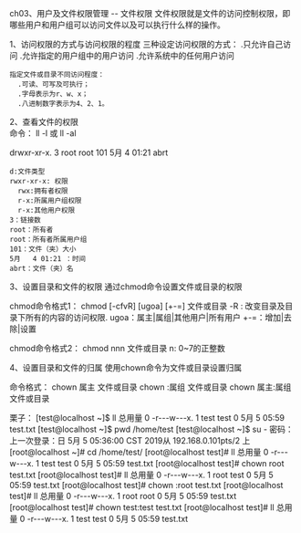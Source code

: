 ch03、用户及文件权限管理 -- 文件权限
文件权限就是文件的访问控制权限，即哪些用户和用户组可以访问文件以及可以执行什么样的操作。

1、访问权限的方式与访问权限的程度
   三种设定访问权限的方式：
      .只允许自己访问
      .允许指定的用户组中的用户访问
      .允许系统中的任何用户访问

    指定文件或目录不同访问程度：
      .可读、可写及可执行；
      .字母表示为r、w、x；
      .八进制数字表示为4、2、1。

2、查看文件的权限   
命令： ll -l 或 ll -al

drwxr-xr-x.  3 root root      101 5月   4 01:21 abrt

    d:文件类型
    rwxr-xr-x: 权限
      rwx:拥有者权限
      r-x:所属用户组权限
      r-x:其他用户权限
    3：链接数
    root：所有者
    root：所有者所属用户组
    101：文件（夹）大小
    5月   4 01:21 ：时间
    abrt：文件（夹）名

3、设置目录和文件的权限
通过chmod命令设置文件或目录的权限

chmod命令格式1： chmod [-cfvR] [ugoa] [+-=] 文件或目录
     -R : 改变目录及目录下所有的内容的访问权限.
     ugoa：属主|属组|其他用户|所有用户
     +-=：增加|去除|设置

chmod命令格式2： chmod nnn 文件或目录
    n: 0~7的正整数

4、设置目录和文件的归属
使用chown命令为文件或目录设置归属

命令格式：
    chown 属主 文件或目录
    chown :属组 文件或目录
    chown 属主:属组 文件或目录  

栗子：
    [test@localhost ~]$ ll
    总用量 0
    -r---w---x. 1 test test 0 5月   5 05:59 test.txt
    [test@localhost ~]$ pwd
    /home/test
    [test@localhost ~]$ su -
    密码：
    上一次登录：日 5月  5 05:36:00 CST 2019从 192.168.0.101pts/2 上
    [root@localhost ~]# cd /home/test/
    [root@localhost test]# ll
    总用量 0
    -r---w---x. 1 test test 0 5月   5 05:59 test.txt
    [root@localhost test]# chown root test.txt
    [root@localhost test]# ll
    总用量 0
    -r---w---x. 1 root test 0 5月   5 05:59 test.txt
    [root@localhost test]# chown :root test.txt
    [root@localhost test]# ll
    总用量 0
    -r---w---x. 1 root root 0 5月   5 05:59 test.txt
    [root@localhost test]# chown test:test test.txt
    [root@localhost test]# ll
    总用量 0
    -r---w---x. 1 test test 0 5月   5 05:59 test.txt
